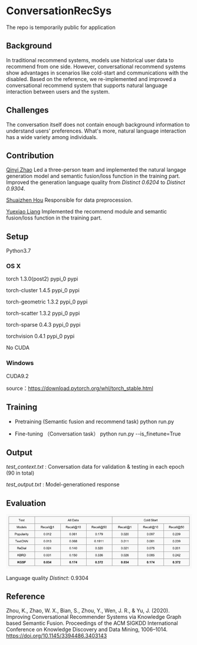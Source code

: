 # ConversationRecSys
The repo is temporarily public for application
## Background
In traditional recommend systems, models use historical user data to recommend from one side.
However, conversational recommend systems show advantages in scenarios like cold-start and communications with the disabled.
Based on the reference, we re-implemented and improved a conversational recommend system that supports natural language interaction between users and the system.

## Challenges
The conversation itself does not contain enough background information to understand users' preferences.
What's more, natural language interaction has a wide variety among individuals.

## Contribution
[Qinyi Zhao](https://irreel.github.io) Led a three-person team and implemented the natural langage generation model and semantic fusion/loss function in the training part. Improved the generation language quality from *Distinct 0.6204* to *Distinct 0.9304*.

[Shuaizhen Hou](https://github.com/hsz-big-data) Responsible for data preprocession.

[Yuexiao Liang]() Implemented the recommend module and semantic fusion/loss function in the training part.

## Setup
Python3.7
### OS X

torch                     1.3.0(post2)             pypi_0    pypi

torch-cluster             1.4.5                    pypi_0    pypi

torch-geometric           1.3.2                    pypi_0    pypi

torch-scatter             1.3.2                    pypi_0    pypi

torch-sparse              0.4.3                    pypi_0    pypi

torchvision               0.4.1                    pypi_0    pypi

No CUDA

### Windows
CUDA9.2

source：https://download.pytorch.org/whl/torch_stable.html

## Training
- Pretraining
(Semantic fusion and recommend task)
python run.py

- Fine-tuning
（Conversation task）
python run.py --is_finetune=True

## Output
*test_context.txt*	:		Conversation data for validation & testing in each epoch (90 in total)

*test_output.txt* :		Model-generationed response

## Evaluation
![After improvement](https://github.com/Irreel/ConversationRecSys/blob/main/eval.png)

Language quality *Distinct*: 0.9304

## Reference
Zhou, K., Zhao, W. X., Bian, S., Zhou, Y., Wen, J. R., & Yu, J. (2020). Improving Conversational Recommender Systems via Knowledge Graph based Semantic Fusion. Proceedings of the ACM SIGKDD International Conference on Knowledge Discovery and Data Mining, 1006–1014. https://doi.org/10.1145/3394486.3403143
